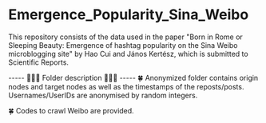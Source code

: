 # Emergence_Popularity_Sina_Weibo

This repository consists of the data used in the paper "Born in Rome or Sleeping Beauty: Emergence of
hashtag popularity on the Sina Weibo microblogging site" by Hao Cui and János Kertész, which is submitted to Scientific Reports. 

----- 🌸🌸🌸 Folder description 🌸🌸🌸 -----
🍀 Anonymized folder contains origin nodes and target nodes as well as the timestamps of the reposts/posts. Usernames/UserIDs are anonymised by random integers. 

🍀 Codes to crawl Weibo are provided.

